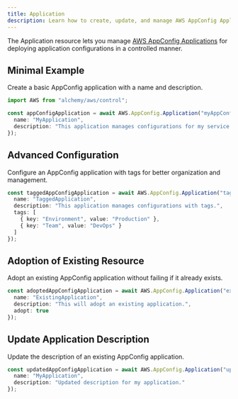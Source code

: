 ```yaml
---
title: Application
description: Learn how to create, update, and manage AWS AppConfig Applications using Alchemy Cloud Control.
---
```


The Application resource lets you manage [AWS AppConfig Applications](https://docs.aws.amazon.com/appconfig/latest/userguide/) for deploying application configurations in a controlled manner.

## Minimal Example

Create a basic AppConfig application with a name and description.

```ts
import AWS from "alchemy/aws/control";

const appConfigApplication = await AWS.AppConfig.Application("myAppConfigApp", {
  name: "MyApplication",
  description: "This application manages configurations for my service."
});
```

## Advanced Configuration

Configure an AppConfig application with tags for better organization and management.

```ts
const taggedAppConfigApplication = await AWS.AppConfig.Application("taggedAppConfigApp", {
  name: "TaggedApplication",
  description: "This application manages configurations with tags.",
  tags: [
    { key: "Environment", value: "Production" },
    { key: "Team", value: "DevOps" }
  ]
});
```

## Adoption of Existing Resource

Adopt an existing AppConfig application without failing if it already exists.

```ts
const adoptedAppConfigApplication = await AWS.AppConfig.Application("existingAppConfigApp", {
  name: "ExistingApplication",
  description: "This will adopt an existing application.",
  adopt: true
});
```

## Update Application Description

Update the description of an existing AppConfig application.

```ts
const updatedAppConfigApplication = await AWS.AppConfig.Application("updateAppConfigApp", {
  name: "MyApplication",
  description: "Updated description for my application."
});
```
